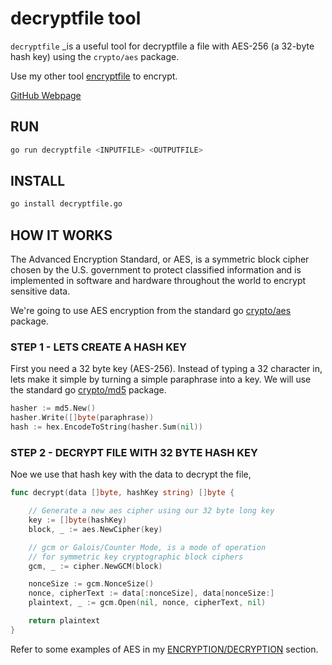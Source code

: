 # decryptfile tool

`decryptfile` _is a useful tool for
decryptfile a file with AES-256 (a 32-byte hash key) using the `crypto/aes` package.

Use my other tool
[encryptfile](https://github.com/JeffDeCola/my-go-examples/tree/master/useful-tools-i-created/encryptfile)
to encrypt.

[GitHub Webpage](https://jeffdecola.github.io/my-go-examples/)

## RUN

```bash
go run decryptfile <INPUTFILE> <OUTPUTFILE>
```

## INSTALL

```bash
go install decryptfile.go
```

## HOW IT WORKS

The Advanced Encryption Standard, or AES, is a symmetric
block cipher chosen by the U.S. government to protect classified
information and is implemented in software and hardware throughout
the world to encrypt sensitive data.

We're going to use AES encryption from the standard go
[crypto/aes](https://golang.org/pkg/crypto/aes/)
package.

### STEP 1 - LETS CREATE A HASH KEY

First you need a 32 byte key (AES-256).  Instead of typing a 32
character in, lets make it simple by turning a simple paraphrase into a key.
We will use the standard go
[crypto/md5](https://golang.org/pkg/crypto/md5/)
package.

```go
hasher := md5.New()
hasher.Write([]byte(paraphrase))
hash := hex.EncodeToString(hasher.Sum(nil))
```

### STEP 2 - DECRYPT FILE WITH 32 BYTE HASH KEY

Noe we use that hash key with the data to decrypt the file,

```go
func decrypt(data []byte, hashKey string) []byte {

    // Generate a new aes cipher using our 32 byte long key
    key := []byte(hashKey)
    block, _ := aes.NewCipher(key)

    // gcm or Galois/Counter Mode, is a mode of operation
    // for symmetric key cryptographic block ciphers
    gcm, _ := cipher.NewGCM(block)

    nonceSize := gcm.NonceSize()
    nonce, cipherText := data[:nonceSize], data[nonceSize:]
    plaintext, _ := gcm.Open(nil, nonce, cipherText, nil)

    return plaintext
}
```

Refer to some examples of AES in my
[ENCRYPTION/DECRYPTION](https://github.com/JeffDeCola/my-go-examples#encryption--decryption)
section.
